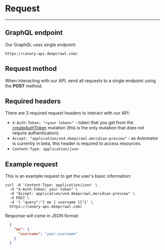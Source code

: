 # Request
---
## GraphQL endpoint

Our GraphQL uses single endpoint:
```
https://canary-api.deepcrawl.com/
```

## Request method

When interacting with our API, send all requests to a single endpoint using the __POST__ method.

## Required headers

There are 3 required request headers to interact with our API:

  - `X-Auth-Token: "<your token>"` - token that you get from the [createAuthToken](/authentication?id=regular-auth-token) mutation (this is the only mutation that does not require authentication).
  - `Accept: "application/vnd.deepcrawl.meridian-preview"` - as Automator is currently in beta, this header is required to access resources.
  - `Content-Type: application/json`

## Example request

This is an example request to get the user's basic information:

```
curl -H 'Content-Type: application/json' \
  -H "X-Auth-Token: your token" \
  -H "Accept: application/vnd.deepcrawl.meridian-preview" \
  -X POST \
  -d '{ "query":"{ me { username }}"}' \
  https://canary-api.deepcrawl.com/
```

Response will come in JSON format: 

```json
  {
    "me": {
      "username": "your-username"
    }
  }
```
